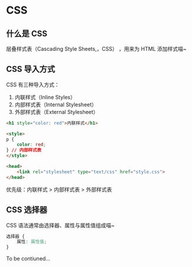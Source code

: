# CSS

## 什么是 CSS

层叠样式表（Cascading Style Sheets,，CSS） ，用来为 HTML  添加样式喵~

## CSS 导入方式

CSS 有三种导入方式：

1. 内联样式（Inline Styles）
2. 内部样式表（Internal Stylesheet）
3. 外部样式表（External Stylesheet）

```html
<h1 style="color: red">内联样式</h1>
```

```html
<style>
p {
    color: red;
} // 内部样式表
</style>
```

```html
<head>
    <link rel="stylesheet" type="text/css" href="style.css">
</head>
```

优先级：内联样式 > 内部样式表 > 外部样式表

## CSS 选择器

CSS 语法通常由选择器、属性与属性值组成喵~

```css
选择器 {
    属性: 属性值;
}
```

To be contiuned...
